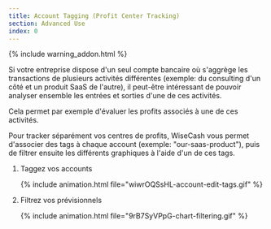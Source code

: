 ```yaml
---
title: Account Tagging (Profit Center Tracking)
section: Advanced Use
index: 0
---
```


{% include warning_addon.html %}

Si votre entreprise dispose d'un seul compte bancaire où s'aggrège les transactions de plusieurs activités différentes (exemple: du consulting d'un côté et un produit SaaS de l'autre), il peut-être intéressant de pouvoir analyser ensemble les entrées et sorties d'une de ces activités.

Cela permet par exemple d'évaluer les profits associés à une de ces activités.

Pour tracker séparément vos centres de profits, WiseCash vous permet d'associer des tags à chaque account (exemple: "our-saas-product"), puis de filtrer ensuite les différents graphiques à l'aide d'un de ces tags.

<ol>

<li>Taggez vos accounts</li>

{% include animation.html file="wiwrOQSsHL-account-edit-tags.gif" %}

<li>Filtrez vos prévisionnels</li>


{% include animation.html file="9rB7SyVPpG-chart-filtering.gif" %}

</ol>
